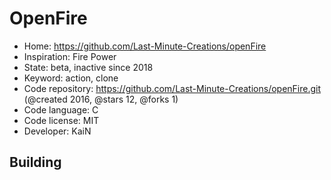 # OpenFire

- Home: https://github.com/Last-Minute-Creations/openFire
- Inspiration: Fire Power
- State: beta, inactive since 2018
- Keyword: action, clone
- Code repository: https://github.com/Last-Minute-Creations/openFire.git (@created 2016, @stars 12, @forks 1)
- Code language: C
- Code license: MIT
- Developer: KaiN


## Building
